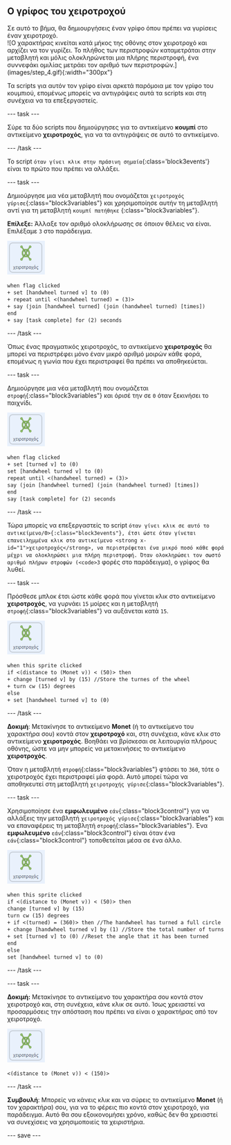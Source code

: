 ## Ο γρίφος του χειροτροχού

<div style="display: flex; flex-wrap: wrap">
<div style="flex-basis: 200px; flex-grow: 1; margin-right: 15px;">
Σε αυτό το βήμα, θα δημιουργήσεις έναν γρίφο όπου πρέπει να γυρίσεις έναν χειροτροχό.
</div>
<div>
![Ο χαρακτήρας κινείται κατά μήκος της οθόνης στον χειροτροχό και αρχίζει να τον γυρίζει. Το πλήθος των περιστροφών καταμετράται στην μεταβλητή και μόλις ολοκληρώνεται μια πλήρης περιστροφή, ένα συννεφάκι ομιλίας μετράει τον αριθμό των περιστροφών.](images/step_4.gif){:width="300px"}
</div>
</div>

Τα scripts για αυτόν τον γρίφο είναι αρκετά παρόμοια με τον γρίφο του κουμπιού, επομένως μπορείς να αντιγράψεις αυτά τα scripts και στη συνέχεια να τα επεξεργαστείς.

--- task ---

Σύρε τα δύο scripts που δημιούργησες για το αντικείμενο **κουμπί** στο αντικείμενο **χειροτροχός**, για να τα αντιγράψεις σε αυτό το αντικείμενο.

--- /task ---

Το script `όταν γίνει κλικ στην πράσινη σημαία`{:class='block3events'} είναι το πρώτο που πρέπει να αλλάξει.

--- task ---

Δημιούργησε μια νέα μεταβλητή που ονομάζεται `χειροτροχός γύρισε`{:class="block3variables"} και χρησιμοποίησε αυτήν τη μεταβλητή αντί για τη μεταβλητή `κουμπί πατήθηκε` {:class="block3variables"}.

**Επίλεξε:** Άλλαξε τον αριθμό ολοκλήρωσης σε όποιον θέλεις να είναι. Επιλέξαμε `3` στο παράδειγμα.

![Το αντικείμενο χειροτροχός.](images/handwheel-sprite.png)

```blocks3
when flag clicked
+ set [handwheel turned v] to (0)
+ repeat until <(handwheel turned) = (3)>
+ say (join [handwheel turned] (join (handwheel turned) [times])
end
+ say [task complete] for (2) seconds
```

--- /task ---

Όπως ένας πραγματικός χειροτροχός, το αντικείμενο **χειροτροχός** θα μπορεί να περιστρέφει μόνο έναν μικρό αριθμό μοιρών κάθε φορά, επομένως η γωνία που έχει περιστραφεί θα πρέπει να αποθηκεύεται.

--- task ---

Δημιούργησε μια νέα μεταβλητή που ονομάζεται `στροφή`{:class="block3variables"} και όρισέ την σε `0` όταν ξεκινήσει το παιχνίδι.

![Το αντικείμενο χειροτροχός.](images/handwheel-sprite.png)

```blocks3
when flag clicked
+ set [turned v] to (0)
set [handwheel turned v] to (0)
repeat until <(handwheel turned) = (3)>
say (join [handwheel turned] (join (handwheel turned) [times])
end
say [task complete] for (2) seconds
```

--- /task ---

Τώρα μπορείς να επεξεργαστείς το script `όταν γίνει κλικ σε αυτό το αντικείμενο/0>{:class="block3events"}, έτσι ώστε όταν γίνεται επανειλημμένα κλικ στο αντικείμενο <strong x-id="1">χειροτροχός</strong>, να περιστρέφεται ένα μικρό ποσό κάθε φορά μέχρι να ολοκληρώσει μια πλήρη περιστροφή. Όταν ολοκληρώσει τον σωστό αριθμό πλήρων στροφών (<code>3` φορές στο παράδειγμα), ο γρίφος θα λυθεί.

--- task ---

Πρόσθεσε μπλοκ έτσι ώστε κάθε φορά που γίνεται κλικ στο αντικείμενο **χειροτροχός**, να γυρνάει `15` μοίρες και η μεταβλητή `στροφή`{:class="block3variables"} να αυξάνεται κατά `15`.

![Το αντικείμενο χειροτροχός.](images/handwheel-sprite.png)

```blocks3
when this sprite clicked
if <(distance to (Monet v)) < (50)> then
+ change [turned v] by (15) //Store the turnes of the wheel
+ turn cw (15) degrees
else
+ set [handwheel turned v] to (0)
```

--- /task ---

**Δοκιμή**: Μετακίνησε το αντικείμενο **Monet** (ή το αντικείμενο του χαρακτήρα σου) κοντά στον **χειροτροχό** και, στη συνέχεια, κάνε κλικ στο αντικείμενο **χειροτροχός**. Βοηθάει να βρίσκεσαι σε λειτουργία πλήρους οθόνης, ώστε να μην μπορείς να μετακινήσεις το αντικείμενο **χειροτροχός**.

Όταν η μεταβλητή `στροφή`{:class="block3variables"} φτάσει το `360`, τότε ο χειροτροχός έχει περιστραφεί μία φορά. Αυτό μπορεί τώρα να αποθηκευτεί στη μεταβλητή `χειροτροχής γύρισε`{:class="block3variables"}.

--- task ---

Χρησιμοποίησε ένα **εμφωλευμένο** `εάν`{:class="block3control"} για να αλλάξεις την μεταβλητή `χειροτροχός γύρισε`{:class="block3variables"} και να επαναφέρεις τη μεταβλητή `στροφή`{:class="block3variables"}. Ένα **εμφωλευμένο** `εάν`{:class="block3control"} είναι όταν ένα `εάν`{:class="block3control"} τοποθετείται μέσα σε ένα άλλο.

![Το αντικείμενο χειροτροχός.](images/handwheel-sprite.png)

```blocks3
when this sprite clicked
if <(distance to (Monet v)) < (50)> then
change [turned v] by (15)
turn cw (15) degrees
+ if <(turned) = (360)> then //The handwheel has turned a full circle
+ change [handwheel turned v] by (1) //Store the total number of turns
+ set [turned v] to (0) //Reset the angle that it has been turned
end
else
set [handwheel turned v] to (0)
```

--- /task ---

--- task ---

**Δοκιμή:** Μετακίνησε το αντικείμενο του χαρακτήρα σου κοντά στον χειροτροχό και, στη συνέχεια, κάνε κλικ σε αυτό. Ίσως χρειαστεί να προσαρμόσεις την απόσταση που πρέπει να είναι ο χαρακτήρας από τον χειροτροχό.

![Το αντικείμενο χειροτροχός.](images/handwheel-sprite.png)

```blocks3
<(distance to (Monet v)) < (150)>
```

--- /task ---

**Συμβουλή**: Μπορείς να κάνεις κλικ και να σύρεις το αντικείμενο **Monet** (ή τον χαρακτήρα) σου, για να το φέρεις πιο κοντά στον χειροτροχό, για παράδειγμα. Αυτό θα σου εξοικονομήσει χρόνο, καθώς δεν θα χρειαστεί να συνεχίσεις να χρησιμοποιείς τα χειριστήρια.

--- save ---
